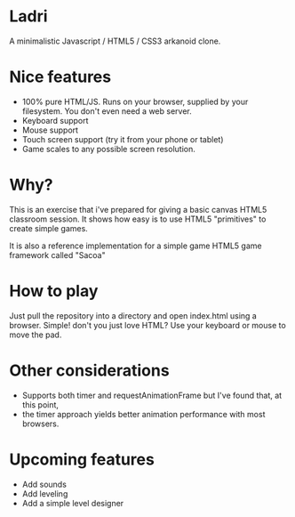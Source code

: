 # Ladri
A minimalistic Javascript / HTML5 / CSS3 arkanoid clone.

# Nice features

* 100% pure HTML/JS. Runs on your browser, supplied by your filesystem. You don't even need a web server.
* Keyboard support
* Mouse support
* Touch screen support (try it from your phone or tablet)
* Game scales to any possible screen resolution.

# Why?
This is an exercise that i've prepared for giving a basic canvas HTML5 classroom session. It shows how easy is to use
HTML5 "primitives" to create simple games.

It is also a reference implementation for a simple game HTML5 game framework called "Sacoa"

# How to play
Just pull the repository into a directory and open index.html using a browser. Simple! don't you just love HTML?
Use your keyboard or mouse to move the pad.

# Other considerations

* Supports both timer and requestAnimationFrame but I've found that, at this point,
* the timer approach yields better animation performance with most browsers.

# Upcoming features

* Add sounds
* Add leveling
* Add a simple level designer